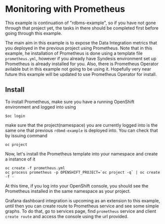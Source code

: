 # Monitoring with Prometheus

This example is continuation of "rdbms-example", so if you have not gone through that project yet, the tasks in there should be completed first before going through this example.

The main aim in this example is to expose the Data Integration metrics that you deployed in the previous project using Prometheus. Note that in this example, he installation of Prometheus is done using a template file `prometheus.yml`, however if you already have Syndesis environment set up Prometheus is already installed for you. Also, there is Prometheus Operator avilable but in this example not going to be using it. Hopefully very near future this example will be updated to use Prometheus Operator for install.

## Install
To install Prometheus, make sure you have a running OpenShift environment and logged into using

```
$oc login
```

make sure that the project(namespace) you are currently logged into is the same one that previous `rdbmd-example` is deployed into. You can check that by issuing command 

```
oc project
```

Now, let's install the Prometheus template into your namespace and create a instance of it

```
oc create -f prometheus.yml
oc process prometheus -p OPENSHIFT_PROJECT=`oc project -q` | oc create -f -
```

At this time, if you log into your OpenShift console, you should see the Prometheus installed in the same namespace as your project.

Grafana dashboard integration is upcoming as an extension to this example, until then you can create route to Prometheus service and see some simple graphs. To do that, go to services page, find `prometheus` service and client `create route` and access the console using the url provided.

